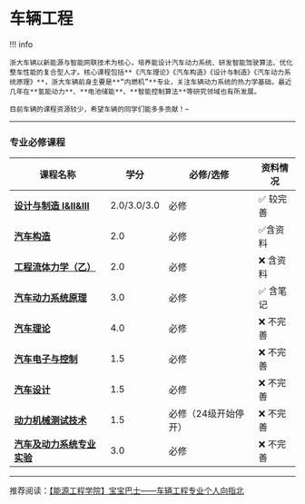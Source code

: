 # 车辆工程

!!! info 

    浙大车辆以新能源与智能网联技术为核心，培养能设计汽车动力系统、研发智能驾驶算法、优化整车性能的复合型人才。核心课程包括**《汽车理论》《汽车构造》《设计与制造》《汽车动力系统原理》**，浙大车辆前身主要是**“内燃机”**专业，关注车辆动力系统的热力学基础，最近几年在**氢能动力**、**电池储能**、**智能控制算法**等研究领域也有所发展。

    目前车辆的课程资源较少，希望车辆的同学们能多多贡献！~
  
 --- 

### 专业必修课程

| 课程名称                  | 学分  | 必修/选修 | 资料情况 |
| -------                   | ----- | ---- | ------------| 
| [**设计与制造 I&II&III**](./Route/设计与制造.md)                |   2.0/3.0/3.0  |  必修  |   :white_check_mark: 较完善  |
| [**汽车构造**](./Route/汽车构造.md)                |   2.0  |  必修 |   :white_check_mark:含资料 |
| [**工程流体力学（乙）**](./Route/工程流体力学（乙）.md)    | 2.0  |  必修  |   :x: 含资料 | 
| [**汽车动力系统原理**](./Route/汽车动力系统原理.md)   | 3.0  |  必修  | :white_check_mark: 含笔记   |
| [**汽车理论**](./Route/汽车理论.md)   | 4.0  |  必修  | :x: 不完善  |
| [**汽车电子与控制**](./Route/汽车电子与控制.md)  |  1.5    |  必修 |  :x: 不完善   |
| [**汽车设计**](./Route/汽车设计.md)    | 1.5  |  必修  |   :x: 不完善 |
| [**动力机械测试技术**](./Route/动力机械测试技术.md)    | 1.5  |  必修（24级开始停开） |  :x: 不完善 |
| [**汽车及动力系统专业实验**](./Route/汽车及动力系统专业实验.md)    | 3.0  |  必修   |  :x: 不完善 |

---

推荐阅读：[【能源工程学院】宝宝巴士——车辆工程专业个人向指北](https://www.cc98.org/topic/5448766)